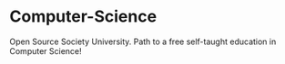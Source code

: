 # Computer-Science
Open Source Society University.  Path to a free self-taught education in Computer Science! 
